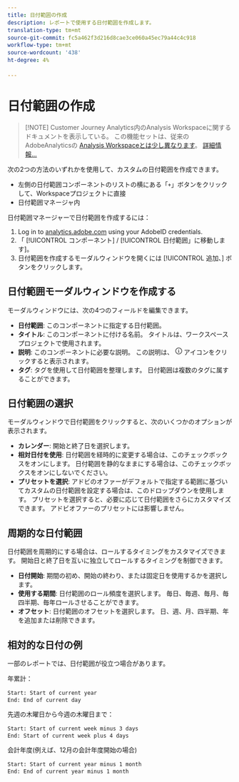 ```yaml
---
title: 日付範囲の作成
description: レポートで使用する日付範囲を作成します。
translation-type: tm+mt
source-git-commit: fc5a462f3d216d8cae3ce060a45ec79a44c4c918
workflow-type: tm+mt
source-wordcount: '438'
ht-degree: 4%

---
```



# 日付範囲の作成

>[!NOTE] Customer Journey Analytics内のAnalysis Workspaceに関するドキュメントを表示している。 この機能セットは、従来のAdobeAnalyticsの [Analysis Workspaceとは少し異なります](https://docs.adobe.com/content/help/ja-JP/analytics/analyze/analysis-workspace/home.html)。 [詳細情報...](/help/getting-started/cja-aa.md)

次の2つの方法のいずれかを使用して、カスタムの日付範囲を作成できます。

* 左側の日付範囲コンポーネントのリストの横にある「`+`」ボタンをクリックして、Workspaceプロジェクトに直接
* 日付範囲マネージャ内

日付範囲マネージャーで日付範囲を作成するには：

1. Log in to [analytics.adobe.com](https://analytics.adobe.com) using your AdobeID credentials.
1. 「 [!UICONTROL コンポーネント] / [!UICONTROL 日付範囲」に移動します]。
1. 日付範囲を作成するモーダルウィンドウを開くには [!UICONTROL 追加、] ボタンをクリックします。

## 日付範囲モーダルウィンドウを作成する

モーダルウィンドウには、次の4つのフィールドを編集できます。

* **日付範囲**: このコンポーネントに指定する日付範囲。
* **タイトル**: このコンポーネントに付ける名前。 タイトルは、ワークスペースプロジェクトで使用されます。
* **説明**: このコンポーネントに必要な説明。 この説明は、 ![i](../assets/i.png) アイコンをクリックすると表示されます。
* **タグ**: タグを使用して日付範囲を整理します。 日付範囲は複数のタグに属することができます。

## 日付範囲の選択

モーダルウィンドウで日付範囲をクリックすると、次のいくつかのオプションが表示されます。

* **カレンダー**: 開始と終了日を選択します。
* **相対日付を使用**: 日付範囲を経時的に変更する場合は、このチェックボックスをオンにします。 日付範囲を静的なままにする場合は、このチェックボックスをオンにしないでください。
* **プリセットを選択**: アドビのオファーがデフォルトで指定する範囲に基づいてカスタムの日付範囲を設定する場合は、このドロップダウンを使用します。 プリセットを選択すると、必要に応じて日付範囲をさらにカスタマイズできます。 アドビオファーのプリセットには影響しません。

## 周期的な日付範囲

日付範囲を周期的にする場合は、ロールするタイミングをカスタマイズできます。 開始日と終了日を互いに独立してロールするタイミングを制御できます。

* **日付開始**: 期間の初め、開始の終わり、または固定日を使用するかを選択します。
* **使用する期間**: 日付範囲のロール頻度を選択します。 毎日、毎週、毎月、毎四半期、毎年ロールさせることができます。
* **オフセット**: 日付範囲のオフセットを選択します。 日、週、月、四半期、年を追加または削除できます。

## 相対的な日付の例

一部のレポートでは、日付範囲が役立つ場合があります。

年累計：

```text
Start: Start of current year
End: End of current day
```

先週の木曜日から今週の木曜日まで：

```text
Start: Start of current week minus 3 days
End: Start of current week plus 4 days
```

会計年度(例えば、12月の会計年度開始の場合)

```text
Start: Start of current year minus 1 month
End: End of current year minus 1 month
```
